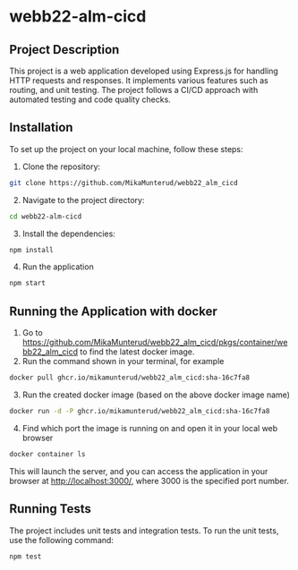 # webb22-alm-cicd

## Project Description

This project is a web application developed using Express.js for handling HTTP requests and responses. It implements various features such as routing, and unit testing. The project follows a CI/CD approach with automated testing and code quality checks.

## Installation

To set up the project on your local machine, follow these steps:

1. Clone the repository: 

```bash
git clone https://github.com/MikaMunterud/webb22_alm_cicd
```

2. Navigate to the project directory:
   
```bash
cd webb22-alm-cicd
```

3. Install the dependencies:

```bash
npm install
```

4. Run the application

```bash
npm start
```

## Running the Application with docker
1. Go to <https://github.com/MikaMunterud/webb22_alm_cicd/pkgs/container/webb22_alm_cicd> to find the latest docker image.
2. Run the command shown in your terminal, for example

```bash
docker pull ghcr.io/mikamunterud/webb22_alm_cicd:sha-16c7fa8
````

3. Run the created docker image (based on the above docker image name)

```bash
docker run -d -P ghcr.io/mikamunterud/webb22_alm_cicd:sha-16c7fa8
```

4. Find which port the image is running on and open it in your local web browser

```bash
docker container ls
```

This will launch the server, and you can access the application in your browser at <http://localhost:3000/>, where 3000 is the specified port number.

## Running Tests

The project includes unit tests and integration tests. To run the unit tests, use the following command:

```bash
npm test
```
